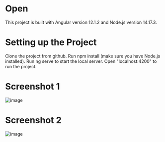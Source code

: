 # Open

This project is built with Angular version 12.1.2 and Node.js version 14.17.3.

# Setting up the Project

Clone the project from github. 
Run npm install (make sure you have Node.js installed).
Run ng serve to start the local server.
Open "localhost:4200" to run the project.

# Screenshot 1
![image](https://user-images.githubusercontent.com/17668148/126057298-40175704-2ba0-4465-9475-8116ff225aa5.png)

# Screenshot 2
![image](https://user-images.githubusercontent.com/17668148/126057318-c9014e27-be40-4e25-aafd-19a75ae3dc41.png)
